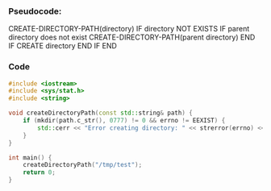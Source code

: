 ### Pseudocode:

CREATE-DIRECTORY-PATH(directory)
    IF directory NOT EXISTS
        IF parent directory does not exist
            CREATE-DIRECTORY-PATH(parent directory)
        END IF
        CREATE directory
    END IF
END


### Code
```cpp
#include <iostream>
#include <sys/stat.h>
#include <string>

void createDirectoryPath(const std::string& path) {
    if (mkdir(path.c_str(), 0777) != 0 && errno != EEXIST) {
        std::cerr << "Error creating directory: " << strerror(errno) << "\n";
    }
}

int main() {
    createDirectoryPath("/tmp/test");
    return 0;
}
```
